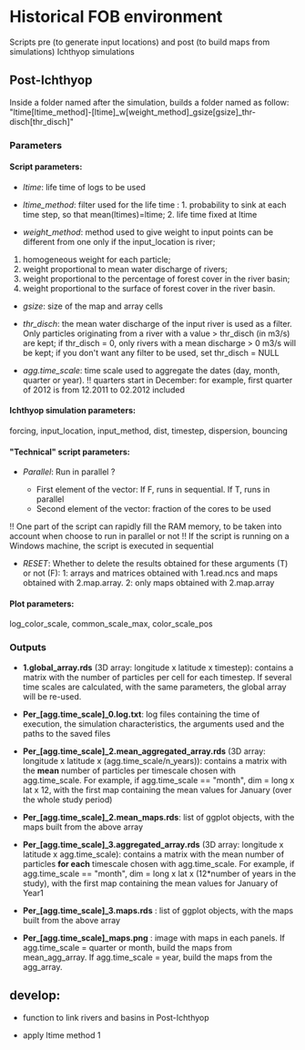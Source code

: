 # Historical FOB environment

Scripts pre (to generate input locations) and post (to build maps from simulations) Ichthyop simulations

## Post-Ichthyop

Inside a folder named after the simulation, builds a folder named as follow: "ltime[ltime_method]-[ltime]_w[weight_method]_gsize[gsize]_thr-disch[thr_disch]"

### Parameters

#### Script parameters:

* *ltime*: life time of logs to be used

* *ltime_method*: filter used for the life time : 1. probability to sink at each time step, so that mean(ltimes)=ltime; 2. life time fixed at ltime    

* *weight_method*: method used to give weight to input points
can be different from one only if the input_location is river;
1. homogeneous weight for each particle;
2. weight proportional to mean water discharge of rivers;
3. weight proportional to the percentage of forest cover in the river basin;
4. weight proportional to the surface of forest cover in the river basin.

* *gsize*: size of the map and array cells

* *thr_disch*: the mean water discharge of the input river is used as a filter. Only particles originating from a river with a value > thr_disch (in m3/s) are kept; 
if thr_disch = 0, only rivers with a mean discharge > 0 m3/s will be kept;
if you don't want any filter to be used, set thr_disch = NULL

* *agg.time_scale*: time scale used to aggregate the dates (day, month, quarter or year).
!! quarters start in December: for example, first quarter of 2012 is from 12.2011 to 02.2012 included

#### Ichthyop simulation parameters:

forcing, input_location, input_method, dist, timestep, dispersion, bouncing

#### "Technical" script parameters:

* *Parallel*: Run in parallel ?
    
    - First element of the vector: If F, runs in sequential. If T, runs in parallel
    - Second element of the vector: fraction of the cores to be used

!! One part of the script can rapidly fill the RAM memory, to be taken into account when choose to run in parallel or not
!! If the script is running on a Windows machine, the script is executed in sequential

* *RESET*: Whether to delete the results obtained for these arguments (T) or not (F): 1: arrays and matrices obtained with 1.read.ncs and maps obtained with 2.map.array. 2: only maps obtained with 2.map.array

#### Plot parameters:

log_color_scale, common_scale_max, color_scale_pos


### Outputs

* **1.global_array.rds** (3D array: longitude x latitude x timestep): contains a matrix with the number of particles per cell for each timestep. If several time scales are calculated, with the same parameters, the global array will be re-used.


* **Per_[agg.time_scale]_0.log.txt**: log files containing the time of execution, the simulation characteristics, the arguments used and the paths to the saved files


* **Per_[agg.time_scale]_2.mean_aggregated_array.rds** (3D array: longitude x latitude x (agg.time_scale/n_years)): contains a matrix with the **mean** number of particles per timescale chosen with agg.time_scale. For example, if agg.time_scale == "month", dim = long x lat x 12, with the first map containing the mean values for January (over the whole study period)

* **Per_[agg.time_scale]_2.mean_maps.rds**: list of ggplot objects, with the maps built from the above array


* **Per_[agg.time_scale]_3.aggregated_array.rds** (3D array: longitude x latitude x agg.time_scale): contains a matrix with the mean number of particles **for each** timescale chosen with agg.time_scale. For example, if agg.time_scale == "month", dim = long x lat x (12*number of years in the study), with the first map containing the mean values for January of Year1

* **Per_[agg.time_scale]_3.maps.rds** : list of ggplot objects, with the maps built from the above array


* **Per_[agg.time_scale]_maps.png** : image with maps in each panels. If agg.time_scale = quarter or month, build the maps from mean_agg_array.
If agg.time_scale = year, build the maps from the agg_array.

## develop:
	
* function to link rivers and basins in Post-Ichthyop
	
* apply ltime method 1
